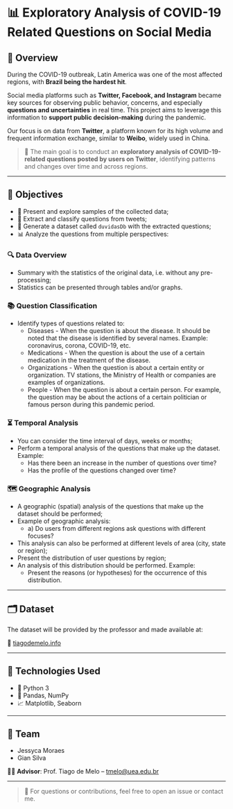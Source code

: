 # 📊 Exploratory Analysis of COVID-19 Related Questions on Social Media

## 🧠 Overview

During the COVID-19 outbreak, Latin America was one of the most affected regions, with **Brazil being the hardest hit**. 

Social media platforms such as **Twitter, Facebook, and Instagram** became key sources for observing public behavior, concerns, and especially **questions and uncertainties** in real time. This project aims to leverage this information to **support public decision-making** during the pandemic.

Our focus is on data from **Twitter**, a platform known for its high volume and frequent information exchange, similar to **Weibo**, widely used in China. 

> 🎯 The main goal is to conduct an **exploratory analysis of COVID-19-related questions posted by users on Twitter**, identifying patterns and changes over time and across regions.

---

## 🎯 Objectives

- 📌 Present and explore samples of the collected data;
- 🤖 Extract and classify questions from tweets;
- 🧾 Generate a dataset called `duvidasDb` with the extracted questions;
- 📊 Analyze the questions from multiple perspectives:

### 🔍 Data Overview
- Summary with the statistics of the original data, i.e. without any pre-processing;
- Statistics can be presented through tables and/or graphs.

### 📚 Question Classification
- Identify types of questions related to:
  - Diseases - When the question is about the disease. It should be noted that the disease is identified by several names. Example: coronavirus, corona, COVID-19, etc.
  - Medications - When the question is about the use of a certain medication in the treatment of the disease.
  - Organizations - When the question is about a certain entity or organization. TV stations, the Ministry of Health or companies are examples of organizations.
  - People - When the question is about a certain person. For example, the question may be about the actions of a certain politician or famous person during this pandemic period.

### ⏳ Temporal Analysis
- You can consider the time interval of days, weeks or months;
- Perform a temporal analysis of the questions that make up the dataset. Example:
  - Has there been an increase in the number of questions over time?
  - Has the profile of the questions changed over time?

### 🗺️ Geographic Analysis
- A geographic (spatial) analysis of the questions that make up the dataset should be performed;
- Example of geographic analysis:
  - a) Do users from different regions ask questions with different focuses?
- This analysis can also be performed at different levels of area (city, state or region);
- Present the distribution of user questions by region;
- An analysis of this distribution should be performed. Example:
  - Present the reasons (or hypotheses) for the occurrence of this distribution.

---

## 🗂️ Dataset

The dataset will be provided by the professor and made available at:

🔗 [tiagodemelo.info](http://tiagodemelo.info)

---

## 🧰 Technologies Used

- 🐍 Python 3
- 🧮 Pandas, NumPy
- 📈 Matplotlib, Seaborn

---

## 👥 Team

- Jessyca Moraes  
- Gian Silva  

👨‍🏫 **Advisor**: Prof. Tiago de Melo – [tmelo@uea.edu.br](mailto:tmelo@uea.edu.br)

---

> 🧪 For questions or contributions, feel free to open an issue or contact me.
